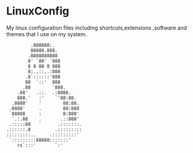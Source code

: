 # LinuxConfig

My linux configuration files including shortcuts,extensions ,software and themes that I use on my system.

             .888888:.
             88888.888.
            .8888888888
            8' `88' `888
            8 8 88 8 888
            8:.,::,.:888
           .8`::::::'888
           88  `::'  888
          .88        `888.
        .88'   .::.  .:8888.
        888.'   :'    `'88:88.
      .8888'    '        88:88.
     .8888'     .        88:888
     `88888     :        8:888'
      `.:.88    .       .::888'
     .:::::88   `      .:::::::.
    .::::::.8         .:::::::::
    :::::::::..     .:::::::::'
     `:::::::::88888:::::::'
        rs`:::'       `:'
        
